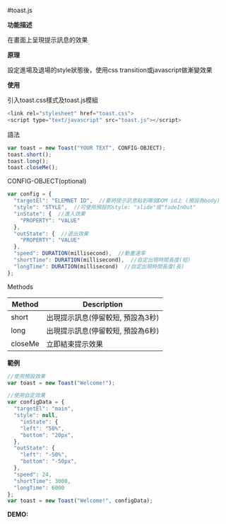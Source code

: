 #toast.js

<b>功能描述</b>

在畫面上呈現提示訊息的效果

<b>原理</b>

設定進場及退場的style狀態後，使用css transition或javascript做漸變效果

<b>使用</b>

引入toast.css樣式及toast.js模組

```javascript
<link rel="stylesheet" href="toast.css">
<script type="text/javascript" src="toast.js"></script>
```
語法

```javascript
var toast = new Toast("YOUR TEXT", CONFIG-OBJECT);
toast.short();
toast.long();
toast.closeMe();
```
CONFIG-OBJECT(optional)
```javascript
var config = {
  "targetEl": "ELEMNET ID",  //要將提示訊息貼到哪個DOM id上 (預設為body)
  "style": "STYLE",  //可使用預設的style: "slide"或"fadeInOut"
  "inState": {  //進入效果
    "PROPERTY": "VALUE"
  },
  "outState": {  //退出效果
    "PROPERTY": "VALUE"
  },
  "speed": DURATION(millisecond),  //動畫速率
  "shortTime": DURATION(millisecond),  //自定出現時間長度(短)
  "longTime": DURATION(millisecond)  //自定出現時間長度(長)
};
```

Methods

Method  | Description
------- | ---
short	| 出現提示訊息(停留較短, 預設為3秒)
long	| 出現提示訊息(停留較短, 預設為6秒)
closeMe | 立即結束提示效果


<b>範例</b>
```javascript
//使用預設效果
var toast = new Toast("Welcome!");

//使用自定效果
var configData = {
  "targetEl": "main",
  "style": null,
	"inState": {
    "left": "50%",
    "bottom": "20px",
  },
  "outState": {
    "left": "-50%",
    "bottom": "-50px",
  },
  "speed": 24,
  "shortTime": 3000,
  "longTime": 6000
};
var toast = new Toast("Welcome!", configData);
```
<b>DEMO:</b>


